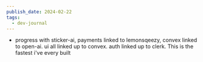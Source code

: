 ```yaml
---
publish_date: 2024-02-22
tags:
  - dev-journal
---
```

- progress with sticker-ai, payments linked to lemonsqeezy, convex linked to open-ai. ui all linked up to convex. auth linked up to clerk. This is the fastest i've every built